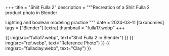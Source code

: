 +++
title = "Shiit Fulla 2"
description = """Recreation of a Shiit Fulla 2 product photo in Blender

Lighting and boolean modeling practice
"""
date = 2024-03-11
[taxonomies]
tags = ["Blender"]
[extra]
thumbnail = "fulla17.webp"
+++

{{ img(src="fulla17.webp", text="Shiit Fulla 2 in Blender") }}
{{ img(src="ref.webp", text="Reference Photo") }}
{{ img(src="fullaclay.webp", text="Clay") }}
